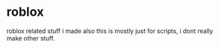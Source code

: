 # roblox
roblox related stuff i made
also this is mostly just for scripts, i dont really make other stuff.

